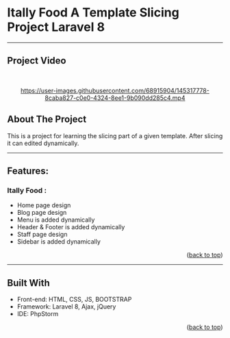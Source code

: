 # Itally Food  A Template Slicing Project Laravel 8

---
## Project Video
<br />
<div align="center">





https://user-images.githubusercontent.com/68915904/145317778-8caba827-c0e0-4324-8ee1-9b090dd285c4.mp4








 
</div>


<!-- ABOUT THE PROJECT-->
## About The Project
This is a project for learning the slicing part of a given template. After slicing it can edited dynamically.


---
## Features: 

### Itally Food :
* Home page design
* Blog page design
* Menu is added dynamically 
* Header & Footer is added dynamically
* Staff page design
* Sidebar is added dynamically

  
<p align="right">(<a href="#top">back to top</a>)</p>
  
---
## Built With
* Front-end: HTML, CSS, JS, BOOTSTRAP
* Framework: Laravel 8, Ajax, jQuery
* IDE: PhpStorm

<p align="right">(<a href="#top">back to top</a>)</p>


